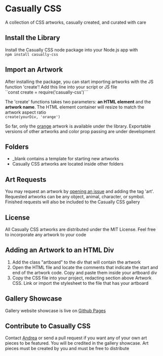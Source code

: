 # Casually CSS
A collection of CSS artworks, casually created, and curated with care

## Install the Library
Install the Casually CSS node package into your Node.js app with    
```npm install casually-css```

## Import an Artwork
After installing the package, you can start importing artworks with the JS function 'create'! Add this line into your script or JS file  
``const create = require('casually-css')```

The 'create' functions takes two parameters: __an HTML element__ and the __artwork name__. The HTML element container will resize to match the artwork aspect ratio  
```create(yourDiv, 'orange')```

So far, only the [orange](https://andreaabellera.github.io/Casually-CSS/#orange) artwork is available under the library. Exportable versions of other artworks and color prop passing are under development

## Folders
- _blank contains a template for starting new artworks
- Casually CSS artworks are located inside other folders

## Art Requests
You may request an artwork by [opening an issue](https://github.com/andreaabellera/Casually-CSS/issues/) and adding the tag 'art'. Requested artworks can be any object, animal, character, or symbol. Finished requests will also be included to the Casually CSS gallery

## License
All Casually CSS artworks are distributed under the MIT License. Feel free to incorporate any artwork to your code

## Adding an Artwork to an HTML Div 
1. Add the class "artboard" to the div that will contain the artwork
2. Open the HTML file and locate the comments that indicate the start and end of the artwork code. Copy and paste them inside your artboard div
3. Copy the CSS file into your project, redacting section above Artwork CSS. Link or import the stylesheet to the file that has your artboard

## Gallery Showcase
Gallery website showcase is live on [Github Pages](https://andreaabellera.github.io/Casually-CSS/)

## Contribute to Casually CSS
Contact [Andrea](https://github.com/andreaabellera) or send a pull request if you want any of your own art pieces to be featured. You will be credited in the gallery showcase. Art pieces must be created by you and must be free to distribute

